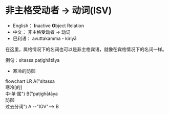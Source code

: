 # 非主格受动者 → 动词(ISV)
* English： **I**nactive **O**bject Relation
* 中文： 非主格受动者 → 动词
* 巴利语： avuttakamma - kiriyā

在这里，属格情况下的名词也可以是非主格宾语，就像在宾格情况下的名词一样。

例句：sitassa paṭighātāya
- 寒冷的防御

<div class="mermaid">
flowchart LR
A("sitassa<br>寒冷[的]<br>中·单·属")
B("paṭighātāya<br>防御<br>过去分词")
A --"IOV"--> B
</div>